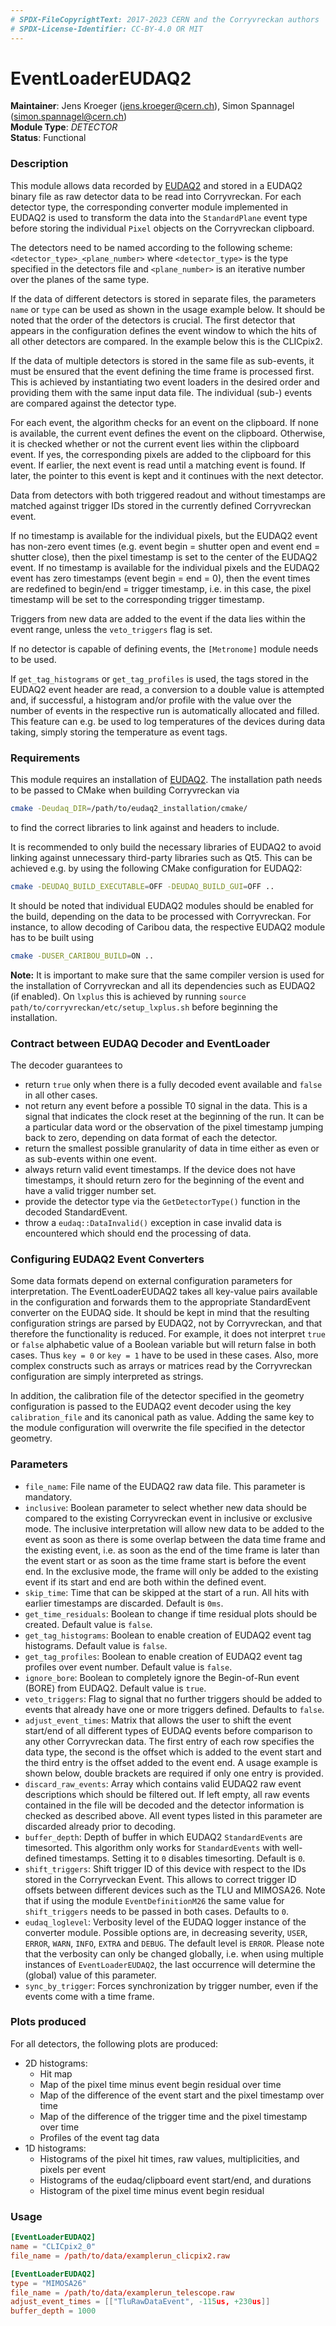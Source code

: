 ```yaml
---
# SPDX-FileCopyrightText: 2017-2023 CERN and the Corryvreckan authors
# SPDX-License-Identifier: CC-BY-4.0 OR MIT
---
```

# EventLoaderEUDAQ2
**Maintainer**: Jens Kroeger (<jens.kroeger@cern.ch>), Simon Spannagel (<simon.spannagel@cern.ch>)  
**Module Type**: *DETECTOR*  
**Status**: Functional

### Description
This module allows data recorded by [EUDAQ2](https://github.com/eudaq/eudaq/) and stored in a EUDAQ2 binary file as raw detector data to be read into Corryvreckan.
For each detector type, the corresponding converter module implemented in EUDAQ2 is used to transform the data into the `StandardPlane` event type before storing the individual `Pixel` objects on the Corryvreckan clipboard.

The detectors need to be named according to the following scheme: `<detector_type>_<plane_number>` where `<detector_type>` is the type specified in the detectors file and `<plane_number>` is an iterative number over the planes of the same type.

If the data of different detectors is stored in separate files, the parameters `name` or `type` can be used as shown in the usage example below.
It should be noted that the order of the detectors is crucial.
The first detector that appears in the configuration defines the event window to which the hits of all other detectors are compared.
In the example below this is the CLICpix2.

If the data of multiple detectors is stored in the same file as sub-events, it must be ensured that the event defining the time frame is processed first.
This is achieved by instantiating two event loaders in the desired order and providing them with the same input data file.
The individual (sub-) events are compared against the detector type.

For each event, the algorithm checks for an event on the clipboard.
If none is available, the current event defines the event on the clipboard.
Otherwise, it is checked whether or not the current event lies within the clipboard event.
If yes, the corresponding pixels are added to the clipboard for this event.
If earlier, the next event is read until a matching event is found.
If later, the pointer to this event is kept and it continues with the next detector.

Data from detectors with both triggered readout and without timestamps are matched against trigger IDs stored in the currently defined Corryvreckan event.

If no timestamp is available for the individual pixels, but the EUDAQ2 event has non-zero event times (e.g. event begin = shutter open and event end = shutter close), then the pixel timestamp is set to the center of the EUDAQ2 event.
If no timestamp is available for the individual pixels and the EUDAQ2 event has zero timestamps (event begin = end = 0), then the event times are redefined to begin/end = trigger timestamp, i.e. in this case, the pixel timestamp will be set to the corresponding trigger timestamp.

Triggers from new data are added to the event if the data lies within the event range, unless the `veto_triggers` flag is set.

If no detector is capable of defining events, the `[Metronome]` module needs to be used.

If `get_tag_histograms` or `get_tag_profiles` is used, the tags stored in the EUDAQ2 event header are read, a conversion to a double value is attempted and, if successful, a histogram and/or profile with the value over the number of events in the respective run is automatically allocated and filled.
This feature can e.g. be used to log temperatures of the devices during data taking, simply storing the temperature as event tags.

### Requirements
This module requires an installation of [EUDAQ2](https://eudaq.github.io/). The installation path needs to be passed to CMake when building Corryvreckan via
```bash
cmake -Deudaq_DIR=/path/to/eudaq2_installation/cmake/
```
to find the correct libraries to link against and headers to include.

It is recommended to only build the necessary libraries of EUDAQ2 to avoid linking against unnecessary third-party libraries such as Qt5.
This can be achieved e.g. by using the following CMake configuration for EUDAQ2:

```bash
cmake -DEUDAQ_BUILD_EXECUTABLE=OFF -DEUDAQ_BUILD_GUI=OFF ..
```

It should be noted that individual EUDAQ2 modules should be enabled for the build, depending on the data to be processed with Corryvreckan.
For instance, to allow decoding of Caribou data, the respective EUDAQ2 module has to be built using

```bash
cmake -DUSER_CARIBOU_BUILD=ON ..
```
__Note:__
It is important to make sure that the same compiler version is used for the installation of Corryvreckan and all its dependencies such as EUDAQ2 (if enabled).
On `lxplus` this is achieved by running `source path/to/corryvreckan/etc/setup_lxplus.sh` before beginning the installation.

### Contract between EUDAQ Decoder and EventLoader

The decoder guarantees to

* return `true` only when there is a fully decoded event available and `false` in all other cases.
* not return any event before a possible T0 signal in the data. This is a signal that indicates the clock reset at the beginning of the run. It can be a particular data word or the observation of the pixel timestamp jumping back to zero, depending on data format of each the detector.
* return the smallest possible granularity of data in time either as even or as sub-events within one event.
* always return valid event timestamps. If the device does not have timestamps, it should return zero for the beginning of the event and have a valid trigger number set.
* provide the detector type via the `GetDetectorType()` function in the decoded StandardEvent.
* throw a `eudaq::DataInvalid()` exception in case invalid data is encountered which should end the processing of data.


### Configuring EUDAQ2 Event Converters

Some data formats depend on external configuration parameters for interpretation.
The EventLoaderEUDAQ2 takes all key-value pairs available in the configuration and forwards them to the appropriate StandardEvent converter on the EUDAQ side.
It should be kept in mind that the resulting configuration strings are parsed by EUDAQ2, not by Corryvreckan, and that therefore the functionality is reduced.
For example, it does not interpret `true` or `false` alphabetic value of a Boolean variable but will return false in both cases. Thus `key = 0` or `key = 1` have to be used in these cases.
Also, more complex constructs such as arrays or matrices read by the Corryvreckan configuration are simply interpreted as strings.

In addition, the calibration file of the detector specified in the geometry configuration is passed to the EUDAQ2 event decoder using the key `calibration_file` and its canonical path as value. Adding the same key to the module configuration will overwrite the file specified in the detector geometry.

### Parameters
* `file_name`: File name of the EUDAQ2 raw data file. This parameter is mandatory.
* `inclusive`: Boolean parameter to select whether new data should be compared to the existing Corryvreckan event in inclusive or exclusive mode. The inclusive interpretation will allow new data to be added to the event as soon as there is some overlap between the data time frame and the existing event, i.e. as soon as the end of the time frame is later than the event start or as soon as the time frame start is before the event end. In the exclusive mode, the frame will only be added to the existing event if its start and end are both within the defined event.
* `skip_time`: Time that can be skipped at the start of a run. All hits with earlier timestamps are discarded. Default is `0ms`.
* `get_time_residuals`: Boolean to change if time residual plots should be created. Default value is `false`.
* `get_tag_histograms`: Boolean to enable creation of EUDAQ2 event tag histograms. Default value is `false`.
* `get_tag_profiles`: Boolean to enable creation of EUDAQ2 event tag profiles over event number. Default value is `false`.
* `ignore_bore`: Boolean to completely ignore the Begin-of-Run event (BORE) from EUDAQ2. Default value is `true`.
* `veto_triggers`: Flag to signal that no further triggers should be added to events that already have one or more triggers defined. Defaults to `false`.
* `adjust_event_times`: Matrix that allows the user to shift the event start/end of all different types of EUDAQ events before comparison to any other Corryvreckan data. The first entry of each row specifies the data type, the second is the offset which is added to the event start and the third entry is the offset added to the event end. A usage example is shown below, double brackets are required if only one entry is provided.
* `discard_raw_events`: Array which contains valid EUDAQ2 raw event descriptions which should be filtered out. If left empty, all raw events contained in the file will be decoded and the detector information is checked as described above. All event types listed in this parameter are discarded already prior to decoding.
* `buffer_depth`: Depth of buffer in which EUDAQ2 `StandardEvents` are timesorted. This algorithm only works for `StandardEvents` with well-defined timestamps. Setting it to `0` disables timesorting. Default is `0`.
* `shift_triggers`: Shift trigger ID of this device with respect to the IDs stored in the Corryrveckan Event. This allows to correct trigger ID offsets between different devices such as the TLU and MIMOSA26. Note that if using the module `EventDefinitionM26` the same value for `shift_triggers` needs to be passed in both cases. Defaults to `0`.
* `eudaq_loglevel`: Verbosity level of the EUDAQ logger instance of the converter module. Possible options are, in decreasing severity, `USER`, `ERROR`, `WARN`, `INFO`, `EXTRA` and `DEBUG`. The default level is `ERROR`. Please note that the verbosity can only be changed globally, i.e. when using multiple instances of `EventLoaderEUDAQ2`, the last occurrence will determine the (global) value of this parameter.
* `sync_by_trigger`: Forces synchronization by trigger number, even if the events come with a time frame.

### Plots produced

For all detectors, the following plots are produced:

* 2D histograms:
    * Hit map
    * Map of the pixel time minus event begin residual over time
    * Map of the difference of the event start and the pixel timestamp over time
    * Map of the difference of the trigger time and the pixel timestamp over time
    * Profiles of the event tag data
* 1D histograms:
    * Histograms of the pixel hit times, raw values, multiplicities, and pixels per event
    * Histograms of the eudaq/clipboard event start/end, and durations
    * Histogram of the pixel time minus event begin residual

### Usage
```toml
[EventLoaderEUDAQ2]
name = "CLICpix2_0"
file_name = /path/to/data/examplerun_clicpix2.raw

[EventLoaderEUDAQ2]
type = "MIMOSA26"
file_name = /path/to/data/examplerun_telescope.raw
adjust_event_times = [["TluRawDataEvent", -115us, +230us]]
buffer_depth = 1000
```
